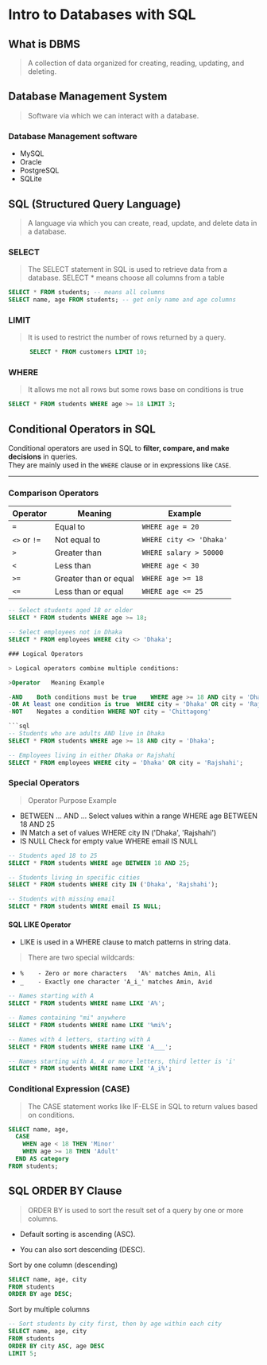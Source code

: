 #  Intro to Databases with SQL 

## What is DBMS
> A collection of data organized for creating, reading, updating, and deleting.
## Database Management System
> Software via which we can interact with a database.
### Database Management software
- MySQL
- Oracle
- PostgreSQL
- SQLite

## SQL (Structured Query Language)
> A language via which you can create, read, update, and delete data in a database.

### SELECT
> The SELECT statement in SQL is used to retrieve data from a database.
> SELECT * means choose all columns from a table
```sql
SELECT * FROM students; -- means all columns
SELECT name, age FROM students; -- get only name and age columns
```

### LIMIT
> It is used to restrict the number of rows returned by a query. 

```sql
      SELECT * FROM customers LIMIT 10;
```

### WHERE
> It allows me not all rows but some rows base on conditions is true
```sql
SELECT * FROM students WHERE age >= 18 LIMIT 3;
```


## Conditional Operators in SQL

Conditional operators are used in SQL to **filter, compare, and make decisions** in queries.  
They are mainly used in the `WHERE` clause or in expressions like `CASE`.

---

### Comparison Operators

| Operator | Meaning | Example |
|----------|---------|---------|
| `=`      | Equal to | `WHERE age = 20` |
| `<>` or `!=` | Not equal to | `WHERE city <> 'Dhaka'` |
| `>`      | Greater than | `WHERE salary > 50000` |
| `<`      | Less than | `WHERE age < 30` |
| `>=`     | Greater than or equal | `WHERE age >= 18` |
| `<=`     | Less than or equal | `WHERE age <= 25` |

```sql
-- Select students aged 18 or older
SELECT * FROM students WHERE age >= 18;

-- Select employees not in Dhaka
SELECT * FROM employees WHERE city <> 'Dhaka';

### Logical Operators

> Logical operators combine multiple conditions:

>Operator	Meaning	Example

-AND	Both conditions must be true	WHERE age >= 18 AND city = 'Dhaka'
-OR	At least one condition is true	WHERE city = 'Dhaka' OR city = 'Rajshahi'
-NOT	Negates a condition	WHERE NOT city = 'Chittagong'

```sql
-- Students who are adults AND live in Dhaka
SELECT * FROM students WHERE age >= 18 AND city = 'Dhaka';

-- Employees living in either Dhaka or Rajshahi
SELECT * FROM employees WHERE city = 'Dhaka' OR city = 'Rajshahi';

```


### Special Operators
> Operator	Purpose	Example
- BETWEEN ... AND ...	Select values within a range	WHERE   age   BETWEEN 18 AND 25
- IN	Match a set of values	WHERE city IN ('Dhaka', 'Rajshahi')
- IS NULL	Check for empty value	WHERE email IS NULL


```sql
-- Students aged 18 to 25
SELECT * FROM students WHERE age BETWEEN 18 AND 25;

-- Students living in specific cities
SELECT * FROM students WHERE city IN ('Dhaka', 'Rajshahi');

-- Students with missing email
SELECT * FROM students WHERE email IS NULL;
```


#### SQL LIKE Operator

- LIKE is used in a WHERE clause to match patterns in string data.

> There are two special wildcards:
- `%	- Zero or more characters	'A%' matches Amin, Ali`
- `_	- Exactly one character	'A_i_' matches Amin, Avid`

```sql
-- Names starting with A
SELECT * FROM students WHERE name LIKE 'A%';

-- Names containing "mi" anywhere
SELECT * FROM students WHERE name LIKE '%mi%';

-- Names with 4 letters, starting with A
SELECT * FROM students WHERE name LIKE 'A___';

-- Names starting with A, 4 or more letters, third letter is 'i'
SELECT * FROM students WHERE name LIKE 'A_i%';

```

### Conditional Expression (CASE)

> The CASE statement works like IF-ELSE in SQL to return values based on conditions.

```sql
SELECT name, age,
  CASE 
    WHEN age < 18 THEN 'Minor'
    WHEN age >= 18 THEN 'Adult'
  END AS category
FROM students;
```


## SQL ORDER BY Clause

> ORDER BY is used to sort the result set of a query by one or more columns.

- Default sorting is ascending (ASC).

- You can also sort descending (DESC).

<p>Sort by one column (descending)</p>

```sql
SELECT name, age, city
FROM students
ORDER BY age DESC;

```

<p>Sort by multiple columns</p>

```sql
-- Sort students by city first, then by age within each city
SELECT name, age, city
FROM students
ORDER BY city ASC, age DESC
LIMIT 5;

```